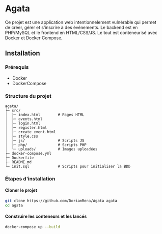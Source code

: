 # Agata
Ce projet est une application web intentionnelement vulnérable qui permet de  créer, gérer et s’inscrire à des événements. 
Le backend est en PHP/MySQL et le frontend en HTML/CSS/JS.
Le tout est conteneurisé avec Docker et Docker Compose.

## Installation 
### Prérequis
- Docker
- DockerCompose

### Structure du projet
```
agata/
├─ src/
│  ├─ index.html        # Pages HTML  
│  ├─ events.html        
│  ├─ login.html        
│  ├─ register.html        
│  ├─ create_event.html        
│  ├─ style.css        
│  ├─ js/               # Scripts JS
│  ├─ php/              # Scripts PHP
│  └─ uploads/          # Images uploadées
├─ docker-compose.yml
├─ Dockerfile
├─ README.md
└─ init.sql             # Scripts pour initialiser la BDD
```
### Étapes d'installation
#### Cloner le projet
```bash
git clone https://github.com/DorianRena/Agata agata
cd agata
```
#### Construire les conteneurs et les lancés
```bash
docker-compose up --build
```

